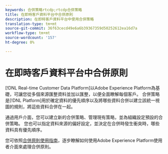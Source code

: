 ```yaml
---
keywords: 合併策略rtcdp;rtcdp合併策略
title: 在即時客戶資料平台中合併原則
description: 在即時客戶資料平台中使用合併策略
translation-type: tm+mt
source-git-commit: 36f63cecd49e6a6b39367359d50252612ea16d7a
workflow-type: tm+mt
source-wordcount: '157'
ht-degree: 0%

---
```



# 在即時客戶資料平台中合併原則

[!DNL Real-time Customer Data Platform]以Adobe Experience Platform為基礎，可讓您從多個來源匯整資料並加以匯整，以便全面瞭解每個客戶。 合併策略是[!DNL Platform]用於確定資料的優先順序以及將哪些資料合併以建立該統一視圖的規則，將這些資料合併在一起。

通過用戶介面，您可以建立新的合併策略、管理現有策略，並為組織設定預設的合併策略。 您也可以指定資料來源的偏好設定，並決定在合併時發生衝突時，哪些資料具有優先順序。

您可依照[合併原則使用指南](../../profile/ui/merge-policies.md)，逐步瞭解如何使用Adobe Experience Platform使用者介面來處理合併原則。

